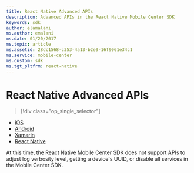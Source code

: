 ```yaml
---
title: React Native Advanced APIs
description: Advanced APIs in the React Native Mobile Center SDK
keywords: sdk
author: elamalani
ms.author: emalani
ms.date: 01/20/2017
ms.topic: article
ms.assetid: 28dc1568-c353-4a13-b2e9-16f9061e34c1
ms.service: mobile-center
ms.custom: sdk
ms.tgt_pltfrm: react-native
---
```


# React Native Advanced APIs

> [!div class="op_single_selector"]
- [iOS](ios.md)
- [Android](android.md)
- [Xamarin](xamarin.md)
- [React Native](react-native.md)

At this time, the React Native Mobile Center SDK does not support APIs to adjust log verbosity level, getting a device's UUID, or disable all services in the Mobile Center SDK.
